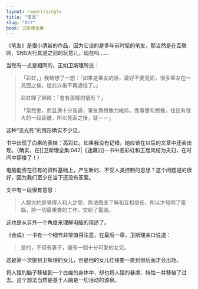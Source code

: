 ```yaml
---
layout: report/single
title: "笔友"
slug: "027"
book: 卫斯理全集
---
```

《笔友》是很小清新的作品，因为它谈的是多年前时髦的笔友，那当然是在互联网、SNS大行其道之前的玩意儿，现在吗……

当然有一点是相同的，正如卫斯理所说：

>「彩虹，」我略想了一想：「如果是筆友的話，最好不要見面，很多筆友在一見面之後，從此以後不再通信了。」
>
>彩虹睜了眼睛：「會有那樣的情形？」
>
>「當然會，而且還十分普遍，筆友靠想像力維持，而事實和想像，往往有很大的一段距離，所以見面之後，就－－」

这种“见光死”的情形确实不少见。

书中出现了白素的表妹：高彩虹。如果我没有记错，她应该在以后的文章中还会出现。（确实，在[[卫斯理全集:042|《迷藏》]]一书中高彩虹和王居风结为夫妇，在时间中穿梭了！）

电脑能否在已有的资料基础上，产生新的、不受人类控制的思想？这个问题提的很好，因为我们至少在当下还没有答案。

文中有一段很有意思：

>人類大約是覺得人和人之間，無法徹底了解和互相信任，所以才發明了電腦，將一切最重要的工作，交給了電腦。

这也是从另外一个角度来理解电脑的用途了。

《合成》一书有一个细节非常值得注意，在最后一章，卫斯理亲口说道：

>是的，不但有妻子，還有一個十分可愛的女兒。

这是第一次提到卫斯理的女儿，但是他的女儿红绫要一直到很后面才会出场。

将人猿的脑子移植到一个白痴的身体中，却也将人猿的暴虐、特性一并移植了过去。这个想法当然是基于人脑是一切活动的源泉。
